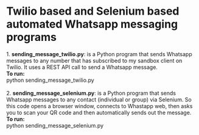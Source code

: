 # Twilio based and Selenium based automated Whatsapp messaging programs
<p>
1. <b>sending_message_twilio.py</b>: is a Python program that sends Whatsapp messages to
any number that has subscribed to my sandbox client on Twilio. It uses a REST API call to send a Whatsapp message. <br />
<b>To run:</b>
<br />
python sending_message_twilio.py
<br />
<br />
2. <b>sending_message_selenium.py</b>: is a Python program that sends Whatsapp messages to any contact (individual or group) via Selenium. So this code opens a browser window, connects to Whastapp web, then asks you to scan your QR code and then automatically sends out the message.
<br />
<b>To run:</b>
<br />
python sending_message_selenium.py
<br />
